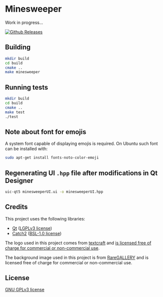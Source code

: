 # Minesweeper
Work in progress...

[![Github Releases](https://img.shields.io/badge/release-v1.0-brightgreen)](https://gitlab-stud.elka.pw.edu.pl/mmachnik/minesweeper)

## Building
```sh
mkdir build
cd build
cmake ..
make minesweeper
```

## Running tests
```sh
mkdir build
cd build
cmake ..
make test
./test
```

## Note about font for emojis
A system font capable of displaying emojis is required. On Ubuntu such font can be installed with:

```sh
sudo apt-get install fonts-noto-color-emoji
```

## Regenerating UI `.hpp` file after modifications in Qt Designer
```sh
uic-qt5 minesweeperUI.ui -o minesweeperUI.hpp
```

## Credits
This project uses the following libraries:

* [Qt](https://www.qt.io/) ([LGPLv3 license](https://www.gnu.org/licenses/lgpl-3.0.en.html))
* [Catch2](https://github.com/catchorg/Catch2) ([BSL-1.0 license](https://github.com/catchorg/Catch2/blob/devel/LICENSE.txt))

The logo used in this project comes from [textcraft](https://textcraft.net) and [is licensed free of charge for commercial or non-commercial use](https://textcraft.net/privacy.php).

The background image used in this project is from [RareGALLERY](https://rare-gallery.com) and is licensed free of charge for commercial or non-commercial use.

## License
[GNU GPLv3 license](https://www.gnu.org/licenses/gpl-3.0.html)
